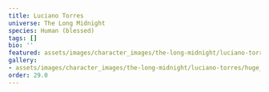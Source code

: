 ```yaml
---
title: Luciano Torres
universe: The Long Midnight
species: Human (blessed)
tags: []
bio: ''
featured: assets/images/character_images/the-long-midnight/luciano-torres/huge_spainard.png
gallery:
- assets/images/character_images/the-long-midnight/luciano-torres/huge_spainard.png
order: 29.0
---
```



